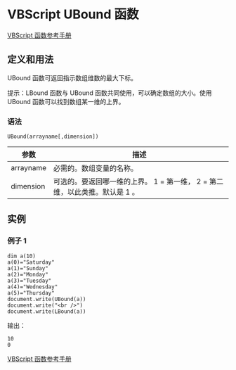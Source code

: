 # VBScript UBound 函数

[VBScript 函数参考手册](/vbscript/vbscript_ref_functions.asp "VBScript 函数")

## 定义和用法

UBound 函数可返回指示数组维数的最大下标。

提示：LBound 函数与 UBound 函数共同使用，可以确定数组的大小。使用 UBound 函数可以找到数组某一维的上界。

### 语法

```
UBound(arrayname[,dimension])
```

| 参数 | 描述 |
| --- | --- |
| arrayname | 必需的。数组变量的名称。 |
| dimension | 可选的。要返回哪一维的上界。 1 = 第一维， 2 = 第二维，以此类推。默认是 1 。 |

## 实例

### 例子 1

```
dim a(10)
a(0)="Saturday"
a(1)="Sunday"
a(2)="Monday"
a(3)="Tuesday"
a(4)="Wednesday"
a(5)="Thursday"
document.write(UBound(a))
document.write("<br />")
document.write(LBound(a))
```

输出：

```
10
0
```

[VBScript 函数参考手册](/vbscript/vbscript_ref_functions.asp "VBScript 函数")


